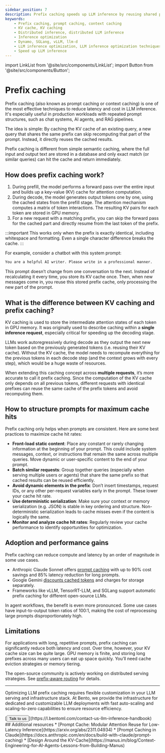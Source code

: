 ```yaml
---
sidebar_position: 7
description: Prefix caching speeds up LLM inference by reusing shared prompt KV cache across requests.
keywords:
    - Prefix caching, prompt caching, context caching
    - KV cache, KV caching
    - Distributed inference, distributed LLM inference
    - Inference optimization
    - Dynamo, SGLang, vLLM, llm-d
    - LLM inference optimization, LLM inference optimization techniques​
    - Speed up LLM inference
---
```


import LinkList from '@site/src/components/LinkList';
import Button from '@site/src/components/Button';

# Prefix caching

Prefix caching (also known as prompt caching or context caching) is one of the most effective techniques to reduce latency and cost in LLM inference. It's especially useful in production workloads with repeated prompt structures, such as chat systems, AI agents, and RAG pipelines.

The idea is simple: By caching the KV cache of an existing query, a new query that shares the same prefix can skip recomputing that part of the prompt. Instead, it directly reuses the cached results.

Prefix caching is different from simple semantic caching, where the full input and output text are stored in a database and only exact match (or similar queries) can hit the cache and return immediately.

## How does prefix caching work?

1. During prefill, the model performs a forward pass over the entire input and builds up a key-value (KV) cache for attention computation.
2. During decode, the model generates output tokens one by one, using the cached states from the prefill stage. The attention mechanism computes a matrix of token interactions. The resulting KV pairs for each token are stored in GPU memory.
3. For a new request with a matching prefix, you can skip the forward pass for the cached part and directly resume from the last token of the prefix.

:::important
This works only when the prefix is exactly identical, including whitespace and formatting. Even a single character difference breaks the cache.
:::

For example, consider a chatbot with this system prompt:

```bash
You are a helpful AI writer. Please write in a professional manner.
```

This prompt doesn’t change from one conversation to the next. Instead of recalculating it every time, you store its KV cache once. Then, when new messages come in, you reuse this stored prefix cache, only processing the new part of the prompt.

## What is the difference between KV caching and prefix caching?

KV caching is used to store the intermediate attention states of each token in GPU memory. It was originally used to describe caching within a **single inference request**, especially critical for speeding up the decoding stage.

LLMs work autoregressively during decode as they output the next new token based on the previously generated tokens (i.e. reusing their KV cache). Without the KV cache, the model needs to recompute everything for the previous tokens in each decode step (and the context grows with every step), which would be a huge waste of resources.

When extending this caching concept across **multiple requests**, it’s more accurate to call it prefix caching. Since the computation of the KV cache only depends on all previous tokens, different requests with identical prefixes can reuse the same cache of the prefix tokens and avoid recomputing them.

## How to structure prompts for maximum cache hits

Prefix caching only helps when prompts are consistent. Here are some best practices to maximize cache hit rates:

- **Front-load static content**: Place any constant or rarely changing information at the beginning of your prompt. This could include system messages, context, or instructions that remain the same across multiple queries. Move dynamic or user-specific content to the end of your prompt.
- **Batch similar requests**: Group together queries (especially when serving multiple users or agents) that share the same prefix so that cached results can be reused efficiently.
- **Avoid dynamic elements in the prefix**: Don’t insert timestamps, request IDs, or any other per-request variables early in the prompt. These lower your cache hit rate.
- **Use deterministic serialization**: Make sure your context or memory serialization (e.g. JSON) is stable in key ordering and structure. Non-deterministic serialization leads to cache misses even if the content is logically the same.
- **Monitor and analyze cache hit rates**: Regularly review your cache performance to identify opportunities for optimization.

## Adoption and performance gains

Prefix caching can reduce compute and latency by an order of magnitude in some use cases.

- Anthropic Claude Sonnet offers [prompt caching](https://www.anthropic.com/news/prompt-caching) with up to 90% cost savings and 85% latency reduction for long prompts.
- Google Gemini [discounts cached tokens](https://ai.google.dev/gemini-api/docs/caching?lang=python) and charges for storage separately.
- Frameworks like vLLM, TensorRT-LLM, and SGLang support automatic prefix caching for different open-source LLMs.

In agent workflows, the benefit is even more pronounced. Some use cases have input-to-output token ratios of 100:1, making the cost of reprocessing large prompts disproportionately high.

## Limitations

For applications with long, repetitive prompts, prefix caching can significantly reduce both latency and cost. Over time, however, your KV cache size can be quite large. GPU memory is finite, and storing long prefixes across many users can eat up space quickly. You’ll need cache eviction strategies or memory tiering.

The open-source community is actively working on distributed serving strategies. See [prefix-aware routing](./prefix-aware-routing) for details.

---

Optimizing LLM prefix caching requires flexible customization in your LLM serving and infrastructure stack. At Bento, we provide the infrastructure for dedicated and customizable LLM deployments with fast auto-scaling and scaling-to-zero capabilities to ensure resource efficiency.

<div style={{ margin: '3rem 0' }}>
[<Button>Talk to us</Button>](https://l.bentoml.com/contact-us-llm-inference-handbook)
</div>

<LinkList>
  ## Additional resources
  * [Prompt Cache: Modular Attention Reuse for Low-Latency Inference](https://arxiv.org/abs/2311.04934)
  * [Prompt Caching in Claude](https://docs.anthropic.com/en/docs/build-with-claude/prompt-caching)
  * [Design Around the KV-Cache](https://manus.im/blog/Context-Engineering-for-AI-Agents-Lessons-from-Building-Manus)
</LinkList>